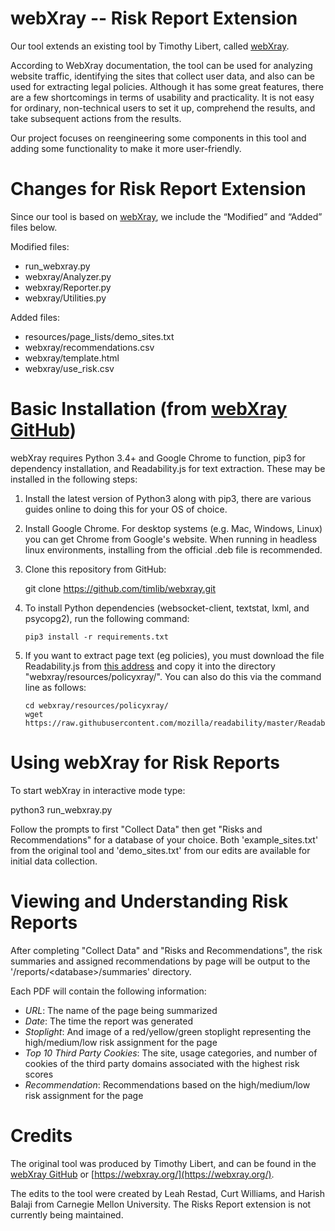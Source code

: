 # webXray -- Risk Report Extension


Our tool extends an existing tool by Timothy Libert, called [webXray](https://webxray.org/).


According to WebXray documentation, the tool can be used for analyzing website traffic, identifying the sites that collect user data, and also can be used for extracting legal policies. Although it has some great features, there are a few shortcomings in terms of usability and practicality. It is not easy for ordinary, non-technical users to set it up, comprehend the results, and take subsequent actions from the results.


Our project focuses on reengineering some components in this tool and adding some functionality to make it more user-friendly.




# Changes for Risk Report Extension


Since our tool is based on [webXray](https://webxray.org/), we include the “Modified” and “Added” files below.


Modified files:
- run_webxray.py
- webxray/Analyzer.py
- webxray/Reporter.py
- webxray/Utilities.py


Added files:
- resources/page_lists/demo_sites.txt
- webxray/recommendations.csv
- webxray/template.html
- webxray/use_risk.csv


# Basic Installation (from [webXray GitHub](https://github.com/timlib/webXray.git))


webXray requires Python 3.4+ and Google Chrome to function, pip3 for dependency installation, and Readability.js for text extraction.  These may be installed in the following steps:


1) Install the latest version of Python3 along with pip3, there are various guides online to doing this for your OS of choice.


2) Install Google Chrome.  For desktop systems (e.g. Mac, Windows, Linux) you can get Chrome from Google's website.  When running in headless linux environments, installing from the official .deb file is recommended.


3)  Clone this repository from GitHub:


       git clone https://github.com/timlib/webxray.git


4) To install Python dependencies (websocket-client, textstat, lxml, and psycopg2), run the following command:


       pip3 install -r requirements.txt


5) If you want to extract page text (eg policies), you must download the file Readability.js from [this address](https://raw.githubusercontent.com/mozilla/readability/master/Readability.js) and copy it into the directory "webxray/resources/policyxray/".  You can also do this via the  command line as follows:
  
       cd webxray/resources/policyxray/
       wget https://raw.githubusercontent.com/mozilla/readability/master/Readability.js


# Using webXray for Risk Reports


To start webXray in interactive mode type:


   python3 run_webxray.py


Follow the prompts to first "Collect Data" then get "Risks and Recommendations" for a database of your choice. Both 'example_sites.txt' from the original tool and 'demo_sites.txt' from our edits are available for initial data collection.


# Viewing and Understanding Risk Reports


After completing "Collect Data" and "Risks and Recommendations", the risk summaries and assigned recommendations by page will be output to the '/reports/\<database\>/summaries' directory.


Each PDF will contain the following information:
- *URL*: The name of the page being summarized
- *Date*: The time the report was generated
- *Stoplight*: And image of a red/yellow/green stoplight representing the high/medium/low risk assignment for the page
- *Top 10 Third Party Cookies*: The site, usage categories, and number of cookies of the third party domains associated with the highest risk scores
- *Recommendation*: Recommendations based on the high/medium/low risk assignment for the page


# Credits


The original tool was produced by Timothy Libert, and can be found in the [webXray GitHub](https://github.com/timlib/webXray.git) or [https://webxray.org/](https://webxray.org/).


The edits to the tool were created by Leah Restad, Curt Williams, and Harish Balaji from Carnegie Mellon University. The Risks Report extension is not currently being maintained.

